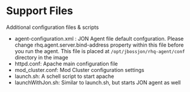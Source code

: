 # Support Files

 Additional configuration files & scripts

* agent-configuration.xml : JON Agent file default confguration. Please change rhq.agent.server.bind-address property within this file before you run the agent. This file is placed at ```/opt/jbossjon/rhq-agent/conf``` directory in the image
* httpd.conf: Apache main configuration file
* mod_cluster.conf: Mod Cluster configuration settings
* launch.sh: A schell script to start apache
* launchWithJon.sh: Similar to launch.sh, but starts JON agent as well 
